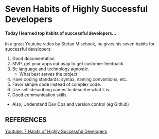 # Seven Habits of Highly Successful Developers


#### Today I learned top habits of successful developers...

In a great Youtube video by Stefan Mischook, he gives his seven habits for successful developers:

1. Good documentation
2. MVP, get your apps out asap to get customer feedback
3. Be language and technology agnostic. 
    - What best serves the project
4. Have coding standards: syntax, naming conventions, etc.
5. Favor simple code instead of complex code.
6. Use self-describing names to describe what it is.
7. Good communication skills.

- Also, Understand Dev Ops and version control (eg Github)


## REFERENCES
[Youtube: 7 Habits of Highly Successful Developers](https://www.youtube.com/watch?v=6OOqROUQ60s)
